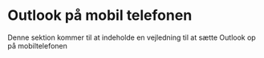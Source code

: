 # Outlook på mobil telefonen

Denne sektion kommer til at indeholde en vejledning til at sætte Outlook op på mobiltelefonen
